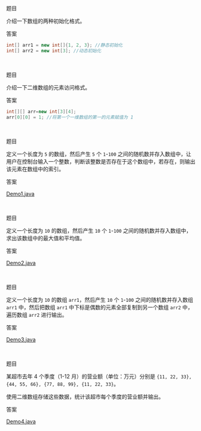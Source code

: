 题目

介绍一下数组的两种初始化格式。

答案

```Java
int[] arr1 = new int[]{1, 2, 3}; //静态初始化
int[] arr2 = new int[3]; //动态初始化
```

<br>

题目

介绍一下二维数组的元素访问格式。

答案

```Java
int[][] arr=new int[3][4];
arr[0][0] = 1; //将第一个一维数组的第一的元素赋值为 1
```

<br>

题目

定义一个长度为 `5` 的数组，然后产生 `5` 个 `1`-`100` 之间的随机数并存入数组中，让用户在控制台输入一个整数，判断该整数是否存在于这个数组中，若存在，则输出该元素在数组中的索引。

答案

[Demo1.java](./src/day8/Demo1.java)

<br>

题目

定义一个长度为 `10` 的数组，然后产生 `10` 个 `1`-`100` 之间的随机数并存入数组中，求出该数组中的最大值和平均值。

答案

[Demo2.java](./src/day8/Demo2.java)

<br>

题目

定义一个长度为 `10` 的数组 `arr1`，然后产生 `10` 个 `1`-`100` 之间的随机数并存入数组 `arr1` 中，然后把数组 `arr1` 中下标是偶数的元素全部复制到另一个数组 `arr2` 中，遍历数组 `arr2` 进行输出。

答案

[Demo3.java](./src/day8/Demo3.java)

<br>

题目

某超市去年 4 个季度（1-12 月）的营业额（单位：万元）分别是 `{11, 22, 33}, {44, 55, 66}, {77, 88, 99}, {11, 22, 33}`。

使用二维数组存储这些数据，统计该超市每个季度的营业额并输出。

答案

[Demo4.java](./src/day8/Demo4.java)